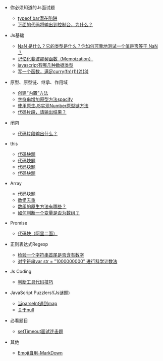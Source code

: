 * 你必须知道的Js面试题
  * [typeof bar潜在陷阱 <i class='iconS'></i><i class='iconS'></i><i class='iconS'></i>](basic.md)
  * [下面的代码将输出到控制台，为什么？](mustKnow/mk-1.md)

* Js基础
  * [NaN 是什么？它的类型是什么？你如何可靠地测试一个值是否等于 NaN ？](js-nan.md)
  * [<span></span>记忆化斐波那契函数（Memoization）](js-memoi.md)
  * [javascript有哪几种数据类型](js-1-2.md)
  * [写一个函数，满足curry(fn)(1)(2)(3)](js-1-3.md)

* 原型、原型链、继承、作用域
  * [创建“内置”方法 <i class='iconS'></i><i class='iconS'></i>](js-1-1.md)
  * [字符串增加原型方法spacify](string-1.md)
  * [使用原生JS实现Number原型链方法](js-1-4.md)
  * [代码片段，请输出结果？](js-1-5.md)

* 闭包
  * [<span></span>代码片段输出什么？<i class='iconS'></i><i class='iconS'></i>](bb-1.md)

* this
  * [代码块题 <i class='iconS'></i><i class='iconS'></i><i class='iconS'></i>](this-1.md)
  * [代码块题](this-2.md)
  * [代码块题](this-3.md)
  * [代码块题](this-4.md)
  
* Array
  * [代码块题](array-1.md)
  * [数组去重](array-2.md)
  * [数组的原生方法有哪些？](array-3.md)
  * [<span></span>如何判断一个变量是否为数组？<i class='iconS'></i><i class='iconS'></i>](array-4.md)

* Promise
  * [<span></span>代码块（阿里二面）<span class="new"></span>](promise-1.md)

* 正则表达式Regexp
  * [检验一个字符串首尾是否含有数字 <i class='iconS'></i><i class='iconS'></i>](regexp/regexp-1.md)
  * [<span></span>对字符串var str = "1000000000" 进行科学计数法](regexp/regexp-2.md)

* Js Coding
  * [判断工具代码技巧](codes.md)

* JavaScript Puzzlers!(Js谜题)
  * [当parseInt遇到map](reallyKnow/rk-1.md)
  * [关于null](reallyKnow/rk-2.md)

* 必看题目
  * [<span></span>setTimeout面试连击题](important-1.md)

* 其他
  * [Emoji自用-MarkDown](emoji.md)